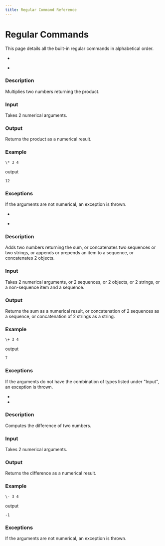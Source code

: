 ```yaml
---
title: Regular Command Reference
---
```


Regular Commands
================


This page details all the built-in regular commands in alphabetical order.

*
-

### Description

Multiplies two numbers returning the product.

### Input

Takes 2 numerical arguments.

### Output

Returns the product as a numerical result.

### Example

    \* 3 4

output

    12

### Exceptions

If the arguments are not numerical, an exception is thrown.


+
-

### Description

Adds two numbers returning the sum, or concatenates two sequences or two strings, or appends or prepends an item to a sequence, or concatenates 2 objects.

### Input

Takes 2 numerical arguments, or 2 sequences, or 2 objects, or 2 strings, or a non-sequence item and a sequence.

### Output

Returns the sum as a numerical result, or concatenation of 2 sequences as a sequence, or concatenation of 2 strings as a string.

### Example

    \+ 3 4

output

    7

### Exceptions

If the arguments do not have the combination of types listed under "Input", an exception is thrown.


-
-

### Description

Computes the difference of two numbers.

### Input

Takes 2 numerical arguments.

### Output

Returns the difference as a numerical result.

### Example

    \- 3 4

output

    -1

### Exceptions

If the arguments are not numerical, an exception is thrown.
